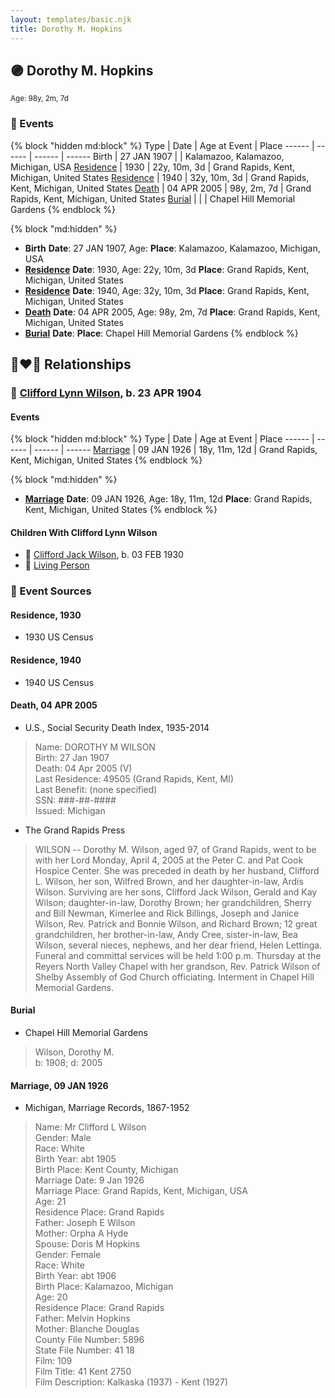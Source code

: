 ```yaml
---
layout: templates/basic.njk
title: Dorothy M. Hopkins
---
```

## 🟣 Dorothy M. Hopkins
<small>Age: 98y, 2m, 7d</small>


### 📆 Events

{% block "hidden md:block" %}
Type | Date | Age at Event | Place
------ | ------ | ------ | ------
Birth | 27 JAN 1907 |  | Kalamazoo, Kalamazoo, Michigan, USA
[Residence](#event-event-0) | 1930 | 22y, 10m, 3d | Grand Rapids, Kent, Michigan, United States
[Residence](#event-event-1) | 1940 | 32y, 10m, 3d | Grand Rapids, Kent, Michigan, United States
[Death](#event-event-6) | 04 APR 2005 | 98y, 2m, 7d | Grand Rapids, Kent, Michigan, United States
[Burial](#event-event-7) |  |  | Chapel Hill Memorial Gardens
{% endblock %}

{% block "md:hidden" %}
- **Birth**
**Date**: 27 JAN 1907, Age:
**Place**: Kalamazoo, Kalamazoo, Michigan, USA
- **[Residence](#event-event-0)**
**Date**: 1930, Age: 22y, 10m, 3d
**Place**: Grand Rapids, Kent, Michigan, United States
- **[Residence](#event-event-1)**
**Date**: 1940, Age: 32y, 10m, 3d
**Place**: Grand Rapids, Kent, Michigan, United States
- **[Death](#event-event-6)**
**Date**: 04 APR 2005, Age: 98y, 2m, 7d
**Place**: Grand Rapids, Kent, Michigan, United States
- **[Burial](#event-event-7)**
**Date**:
**Place**: Chapel Hill Memorial Gardens
{% endblock %}

## 👩‍❤️‍👨 Relationships

### 🔵 [Clifford Lynn Wilson](/people/4/42196820), b. 23 APR 1904

#### Events

{% block "hidden md:block" %}
Type | Date | Age at Event | Place
------ | ------ | ------ | ------
[Marriage](#event-family-0-event-0) | 09 JAN 1926 | 18y, 11m, 12d | Grand Rapids, Kent, Michigan, United States
{% endblock %}

{% block "md:hidden" %}
- **[Marriage](#event-family-0-event-0)**
**Date**: 09 JAN 1926, Age: 18y, 11m, 12d
**Place**: Grand Rapids, Kent, Michigan, United States
{% endblock %}

#### Children With Clifford Lynn Wilson
* 🔵 [Clifford Jack Wilson](/people/4/40508928), b. 03 FEB 1930
* 🔵 [Living Person](/people/6/67314316)
### 📰 Event Sources

#### <a id="event-event-0"></a> Residence, 1930
* 1930 US Census

#### <a id="event-event-1"></a> Residence, 1940
* 1940 US Census

#### <a id="event-event-6"></a> Death, 04 APR 2005
* U.S., Social Security Death Index, 1935-2014
>   
  > Name: DOROTHY M WILSON  
  > Birth: 27 Jan 1907  
  > Death: 04 Apr 2005 (V)  
  > Last Residence: 49505 (Grand Rapids, Kent, MI)  
  > Last Benefit: (none specified)  
  > SSN: ###-##-####  
  > Issued: Michigan
* The Grand Rapids Press
>   
  > WILSON -- Dorothy M. Wilson, aged 97, of Grand Rapids, went to be with her Lord Monday, April 4, 2005 at the Peter C. and Pat Cook Hospice Center. She was preceded in death by her husband, Clifford L. Wilson, her son, Wilfred Brown, and her daughter-in-law, Ardis Wilson. Surviving are her sons, Clifford Jack Wilson, Gerald and Kay Wilson; daughter-in-law, Dorothy Brown; her grandchildren, Sherry and Bill Newman, Kimerlee and Rick Billings, Joseph and Janice Wilson, Rev. Patrick and Bonnie Wilson, and Richard Brown; 12 great grandchildren, her brother-in-law, Andy Cree, sister-in-law, Bea Wilson, several nieces, nephews, and her dear friend, Helen Lettinga. Funeral and committal services will be held 1:00 p.m. Thursday at the Reyers North Valley Chapel with her grandson, Rev. Patrick Wilson of Shelby Assembly of God Church officiating. Interment in Chapel Hill Memorial Gardens.

#### <a id="event-event-7"></a> Burial
* Chapel Hill Memorial Gardens
>   
  > Wilson, Dorothy M.  
  > b: 1908; d: 2005

#### <a id="event-family-0-event-0"></a> Marriage, 09 JAN 1926
* Michigan, Marriage Records, 1867-1952
>   
  > Name: Mr Clifford L Wilson  
  > Gender: Male  
  > Race: White  
  > Birth Year: abt 1905  
  > Birth Place: Kent County, Michigan  
  > Marriage Date: 9 Jan 1926  
  > Marriage Place: Grand Rapids, Kent, Michigan, USA  
  > Age: 21  
  > Residence Place: Grand Rapids  
  > Father: Joseph E Wilson  
  > Mother: Orpha A Hyde  
  > Spouse: Doris M Hopkins  
  > Gender: Female  
  > Race: White  
  > Birth Year: abt 1906  
  > Birth Place: Kalamazoo, Michigan  
  > Age: 20  
  > Residence Place: Grand Rapids  
  > Father: Melvin Hopkins  
  > Mother: Blanche Douglas  
  > County File Number: 5896  
  > State File Number: 41 18  
  > Film: 109  
  > Film Title: 41 Kent 2750  
  > Film Description: Kalkaska (1937) - Kent (1927)